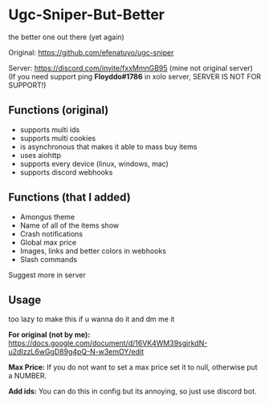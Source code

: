# Ugc-Sniper-But-Better
the better one out there (yet again)

Original: https://github.com/efenatuyo/ugc-sniper

Server: https://discord.com/invite/fxxMmnGB95 (mine not original server)
(If you need support ping **Floyddo#1786** in xolo server, SERVER IS NOT FOR SUPPORT!)

## Functions (original)
- supports multi ids
- supports multi cookies
- is asynchronous that makes it able to mass buy items
- uses aiohttp
- supports every device (linux, windows, mac)
- supports discord webhooks

## Functions (that I added)
- Amongus theme
- Name of all of the items show
- Crash notifications
- Global max price
- Images, links and better colors in webhooks
- Slash commands

Suggest more in server
## Usage
too lazy to make this if u wanna do it and dm me it

**For original (not by me):** https://docs.google.com/document/d/16VK4WM39sgjrkdN-u2dIzzL6wGgD89g4pQ-N-w3emOY/edit

**Max Price:** If you do not want to set a max price set it to null, otherwise put a NUMBER.

**Add ids:** You can do this in config but its annoying, so just use discord bot.
